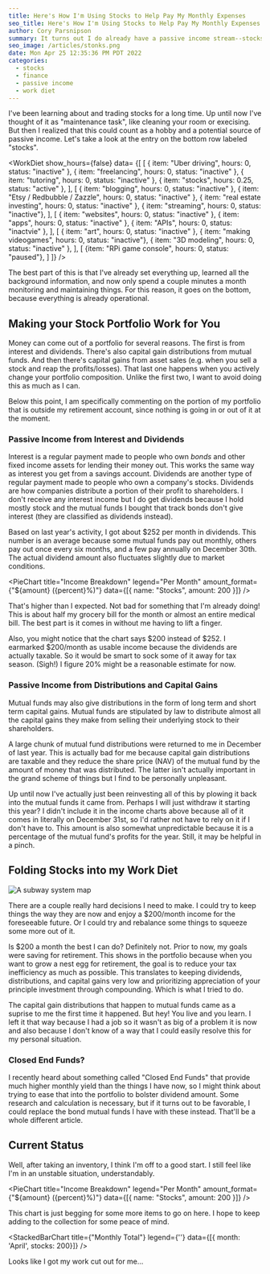 ```yaml
---
title: Here's How I'm Using Stocks to Help Pay My Monthly Expenses
seo_title: Here's How I'm Using Stocks to Help Pay My Monthly Expenses
author: Cory Parsnipson
summary: It turns out I do already have a passive income stream--stocks! I never thought of this as a hobby, but more like a household chore. I took an inventory of my current portfolio to get a gauge of what the monthly income stream looks like. It's not much, but it's a promising start. I also ponder some ways to increase the amount of passive income by changing the composition of my portfolio somewhat. Detailed breakdown inside.
seo_image: /articles/stonks.png
date: Mon Apr 25 12:35:36 PM PDT 2022
categories:
  - stocks
  - finance
  - passive income
  - work diet
---
```


<script>
  import WorkDiet from '$lib/components/charts/WorkDiet.svelte';
  import PieChart from '$lib/components/charts/PieChart.svelte';
  import StackedBarChart from '$lib/components/charts/StackedBarChart.svelte';
</script>

I've been learning about and trading stocks for a long time. Up until now I've thought of it as "maintenance task", like cleaning your room or execising. But then I realized that this could count as a hobby and a potential source of passive income. Let's take a look at the entry on the bottom row labeled "stocks".

<WorkDiet show_hours={false} data=
  {[
    [
      { item: "Uber driving", hours: 0, status: "inactive" },
      { item: "freelancing", hours: 0, status: "inactive" },
      { item: "tutoring", hours: 0, status: "inactive" },
      { item: "stocks", hours: 0.25, status: "active" },
    ],
    [
      { item: "blogging", hours: 0, status: "inactive" },
      { item: "Etsy / Redbubble / Zazzle", hours: 0, status: "inactive" },
      { item: "real estate investing", hours: 0, status: "inactive" },
      { item: "streaming", hours: 0, status: "inactive"},
    ],
    [
      { item: "websites", hours: 0, status: "inactive" },
      { item: "apps", hours: 0, status: "inactive" },
      { item: "APIs", hours: 0, status: "inactvie" },
    ],
    [
      { item: "art", hours: 0, status: "inactive" },
      { item: "making videogames", hours: 0, status: "inactive"},
      { item: "3D modeling", hours: 0, status: "inactive" },
    ],
    [
      {item: "RPi game console", hours: 0, status: "paused"},
    ]
  ]} />

The best part of this is that I've already set everything up, learned all the background information, and now only spend a couple minutes a month monitoring and maintaining things. For this reason, it goes on the bottom, because everything is already operational.

## Making your Stock Portfolio Work for You

Money can come out of a portfolio for several reasons. The first is from interest and dividends. There's also capital gain distributions from mutual funds. And then there's capital gains from asset sales (e.g. when you sell a stock and reap the profits/losses). That last one happens when you actively change your portfolio composition. Unlike the first two, I want to avoid doing this as much as I can.

Below this point, I am specifically commenting on the portion of my portfolio that is outside my retirement account, since nothing is going in or out of it at the moment.

### Passive Income from Interest and Dividends

Interest is a regular payment made to people who own *bonds* and other fixed income assets for lending their money out. This works the same way as interest you get from a savings account. Dividends are another type of regular payment made to people who own a company's stocks. Dividends are how companies distribute a portion of their profit to shareholders. I don't receive any interest income but I do get dividends because I hold mostly stock and the mutual funds I bought that track bonds don't give interest (they are classified as dividends instead).

Based on last year's activity, I got about $252 per month in dividends. This number is an average because some mutual funds pay out monthly, others pay out once every six months, and a few pay annually on December 30th. The actual dividend amount also fluctuates slightly due to market conditions.

<PieChart title="Income Breakdown" legend="Per Month" amount_format={"${amount} ({percent}%)"} data={[{ name: "Stocks", amount: 200 }]} />

That's higher than I expected. Not bad for something that I'm already doing! This is about half my grocery bill for the month or almost an entire medical bill. The best part is it comes in without me having to lift a finger.

Also, you might notice that the chart says $200 instead of $252. I earmarked $200/month as usable income because the dividends are actually taxable. So it would be smart to sock some of it away for tax season. (Sigh!) I figure 20% might be a reasonable estimate for now.

### Passive Income from Distributions and Capital Gains

Mutual funds may also give distributions in the form of long term and short term capital gains. Mutual funds are stipulated by law to distribute almost all the capital gains they make from selling their underlying stock to their shareholders.

A large chunk of mutual fund distributions were returned to me in December of last year. This is actually bad for me because capital gain distributions are taxable and they reduce the share price (NAV) of the mutual fund by the amount of money that was distributed. The latter isn't actually important in the grand scheme of things but I find to be personally unpleasant.

Up until now I've actually just been reinvesting all of this by plowing it back into the mutual funds it came from. Perhaps I will just withdraw it starting this year? I didn't include it in the income charts above because all of it comes in literally on December 31st, so I'd rather not have to rely on it if I don't have to. This amount is also somewhat unpredictable because it is a percentage of the mutual fund's profits for the year. Still, it may be helpful in a pinch.

## Folding Stocks into my Work Diet

![A subway system map](/articles/stock-roadmap.png)

There are a couple really hard decisions I need to make. I could try to keep things the way they are now and enjoy a $200/month income for the foreseeable future. Or I could try and rebalance some things to squeeze some more out of it.

Is $200 a month the best I can do? Definitely not. Prior to now, my goals were saving for retirement. This shows in the portfolio because when you want to grow a nest egg for retirement, the goal is to reduce your tax inefficiency as much as possible. This translates to keeping dividends, distributions, and capital gains very low and prioritizing appreciation of your principle investment through compounding. Which is what I tried to do.

The capital gain distributions that happen to mutual funds came as a suprise to me the first time it happened. But hey! You live and you learn. I left it that way because I had a job so it wasn't as big of a problem it is now and also because I don't know of a way that I could easily resolve this for my personal situation.

### Closed End Funds?

I recently heard about something called "Closed End Funds" that provide much higher monthly yield than the things I have now, so I might think about trying to ease that into the portfolio to bolster dividend amount. Some research and calculation is necessary, but if it turns out to be favorable, I could replace the bond mutual funds I have with these instead. That'll be a whole different article.

## Current Status

Well, after taking an inventory, I think I'm off to a good start. I still feel like I'm in an unstable situation, understandably.

<PieChart title="Income Breakdown" legend="Per Month" amount_format={"${amount} ({percent}%)"} data={[{ name: "Stocks", amount: 200 }]} />

This chart is just begging for some more items to go on here. I hope to keep adding to the collection for some peace of mind.

<StackedBarChart title={"Monthly Total"} legend={''} data={[{ month: 'April', stocks: 200}]} />

Looks like I got my work cut out for me...
